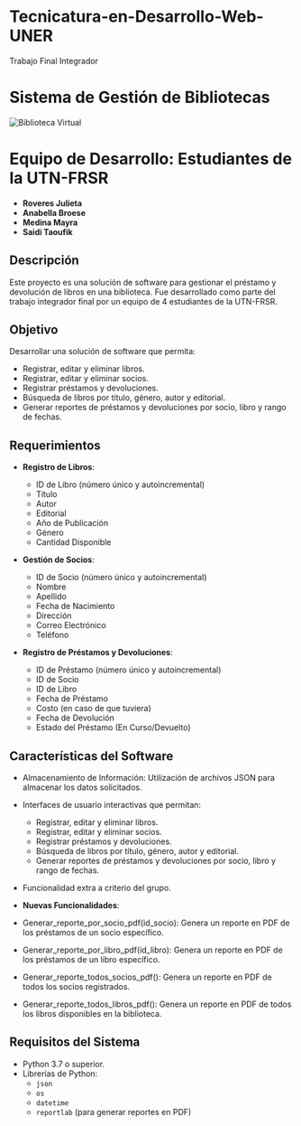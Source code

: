 # Tecnicatura-en-Desarrollo-Web-UNER
Trabajo Final Integrador
# Sistema de Gestión de Bibliotecas


![Biblioteca Virtual](https://eservicioseducativos.com/wp-content/uploads/2021/04/bibliotecas-digitales1.jpg)
# Equipo de Desarrollo: Estudiantes de la UTN-FRSR
- **Roveres Julieta**
- **Anabella Broese**
- **Medina Mayra**
- **Saidi Taoufik**
## Descripción
Este proyecto es una solución de software para gestionar el préstamo y devolución de libros en una biblioteca. Fue desarrollado como parte del trabajo integrador final por un equipo de 4 estudiantes de la UTN-FRSR.

## Objetivo
Desarrollar una solución de software que permita:
- Registrar, editar y eliminar libros.
- Registrar, editar y eliminar socios.
- Registrar préstamos y devoluciones.
- Búsqueda de libros por título, género, autor y editorial.
- Generar reportes de préstamos y devoluciones por socio, libro y rango de fechas.

## Requerimientos
- **Registro de Libros**:
  - ID de Libro (número único y autoincremental)
  - Título
  - Autor
  - Editorial
  - Año de Publicación
  - Género
  - Cantidad Disponible

- **Gestión de Socios**:
  - ID de Socio (número único y autoincremental)
  - Nombre
  - Apellido
  - Fecha de Nacimiento
  - Dirección
  - Correo Electrónico
  - Teléfono

- **Registro de Préstamos y Devoluciones**:
  - ID de Préstamo (número único y autoincremental)
  - ID de Socio
  - ID de Libro
  - Fecha de Préstamo
  - Costo (en caso de que tuviera)
  - Fecha de Devolución
  - Estado del Préstamo (En Curso/Devuelto)

## Características del Software
- Almacenamiento de Información: Utilización de archivos JSON para almacenar los datos solicitados.
- Interfaces de usuario interactivas que permitan:
  - Registrar, editar y eliminar libros.
  - Registrar, editar y eliminar socios.
  - Registrar préstamos y devoluciones.
  - Búsqueda de libros por título, género, autor y editorial.
  - Generar reportes de préstamos y devoluciones por socio, libro y rango de fechas.
- Funcionalidad extra a criterio del grupo.

- **Nuevas Funcionalidades**:
- Generar_reporte_por_socio_pdf(id_socio): Genera un reporte en PDF de los préstamos de un socio específico.
- Generar_reporte_por_libro_pdf(id_libro): Genera un reporte en PDF de los préstamos de un libro específico.
- Generar_reporte_todos_socios_pdf(): Genera un reporte en PDF de todos los socios registrados.
- Generar_reporte_todos_libros_pdf(): Genera un reporte en PDF de todos los libros disponibles en la biblioteca.


## Requisitos del Sistema

- Python 3.7 o superior.
- Librerías de Python:
  - `json`
  - `os` 
  - `datetime` 
  - `reportlab` (para generar reportes en PDF)